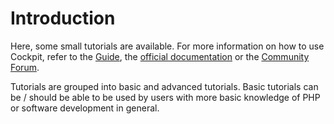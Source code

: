 # Introduction

Here, some small tutorials are available. For more information on how to use
Cockpit, refer to the [Guide](/guide/), the [official
documentation](https://getcockpit.com/documentation) or the [Community
Forum](https://discourse.getcockpit.com/).

Tutorials are grouped into basic and advanced tutorials. Basic tutorials can be
/ should be able to be used by users with more basic knowledge of PHP or
software development in general.
